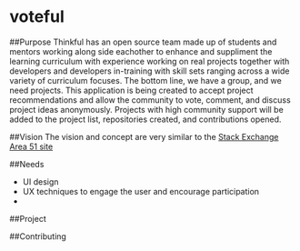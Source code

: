 voteful
=======

##Purpose
Thinkful has an open source team made up of students and mentors working along side eachother to enhance and suppliment the learning curriculum with experience working on real projects together with developers and developers in-training with skill sets ranging across a wide variety of curriculum focuses. The bottom line, we have a group, and we need projects. This application is being created to accept project recommendations and allow the community to vote, comment, and discuss project ideas anonymously. Projects with high community support will be added to the project list, repositories created, and contributions opened.

##Vision
The vision and concept are very similar to the [Stack Exchange Area 51 site](area51.stackexchange.com)

##Needs
 * UI design
 * UX techniques to engage the user and encourage participation
 * 

##Project

##Contributing
